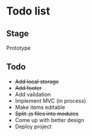 # Todo list

## Stage
Prototype

## Todo 
* ~~Add local storage~~
* ~~Add footer~~
* Add validation
* Implement MVC (in process)
* Make items editable
* ~~Split .js files into modules~~
* Come up with better design
* Deploy project
